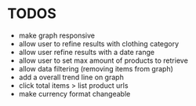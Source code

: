 # TODOS
- make graph responsive
- allow user to refine results with clothing category
- allow user refine results with a date range
- allow user to set max amount of products to retrieve
- allow data filtering (removing items from graph)
- add a overall trend line on graph
- click total items > list product urls
- make currency format changeable
